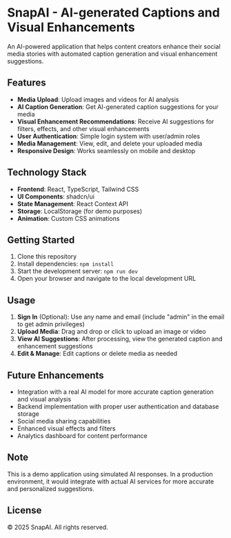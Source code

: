 
# SnapAI - AI-generated Captions and Visual Enhancements

An AI-powered application that helps content creators enhance their social media stories with automated caption generation and visual enhancement suggestions.

## Features

- **Media Upload**: Upload images and videos for AI analysis
- **AI Caption Generation**: Get AI-generated caption suggestions for your media
- **Visual Enhancement Recommendations**: Receive AI suggestions for filters, effects, and other visual enhancements
- **User Authentication**: Simple login system with user/admin roles
- **Media Management**: View, edit, and delete your uploaded media
- **Responsive Design**: Works seamlessly on mobile and desktop

## Technology Stack

- **Frontend**: React, TypeScript, Tailwind CSS
- **UI Components**: shadcn/ui
- **State Management**: React Context API
- **Storage**: LocalStorage (for demo purposes)
- **Animation**: Custom CSS animations

## Getting Started

1. Clone this repository
2. Install dependencies: `npm install`
3. Start the development server: `npm run dev`
4. Open your browser and navigate to the local development URL

## Usage

1. **Sign In** (Optional): Use any name and email (include "admin" in the email to get admin privileges)
2. **Upload Media**: Drag and drop or click to upload an image or video
3. **View AI Suggestions**: After processing, view the generated caption and enhancement suggestions
4. **Edit & Manage**: Edit captions or delete media as needed

## Future Enhancements

- Integration with a real AI model for more accurate caption generation and visual analysis
- Backend implementation with proper user authentication and database storage
- Social media sharing capabilities
- Enhanced visual effects and filters
- Analytics dashboard for content performance

## Note

This is a demo application using simulated AI responses. In a production environment, it would integrate with actual AI services for more accurate and personalized suggestions.

## License

© 2025 SnapAI. All rights reserved.
